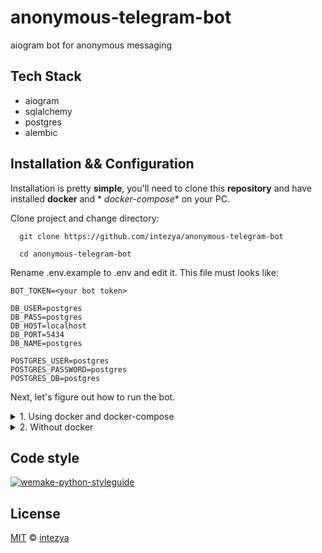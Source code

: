 # anonymous-telegram-bot

aiogram bot for anonymous messaging

## Tech Stack

- aiogram
- sqlalchemy
- postgres
- alembic

## Installation && Configuration

Installation is pretty **simple**, you'll need to clone this **repository** and have installed **docker** and *
*docker-compose** on your PC.

Clone project and change directory:

```shell
  git clone https://github.com/intezya/anonymous-telegram-bot

  cd anonymous-telegram-bot
```

Rename .env.example to .env and edit it. This file must looks like:

```env
BOT_TOKEN=<your bot token>

DB_USER=postgres
DB_PASS=postgres
DB_HOST=localhost
DB_PORT=5434
DB_NAME=postgres

POSTGRES_USER=postgres
POSTGRES_PASSWORD=postgres
POSTGRES_DB=postgres
```

Next, let's figure out how to run the bot.

<details>
<summary>1. Using docker and docker-compose</summary>

> The recommended way to use docker-compose.yaml is to build and run the services using Docker Compose. This approach
> simplifies the setup and ensures that all dependencies and configurations are correctly handled.
>
> ```sh
> docker-compose up --build
> ```
>
> This command will build the Docker images if they are not already built and start the services defined in the
> docker-compose.yaml file.
>
> Note that if you using this method, **you should name DB_HOST in .env the same as your postgres container named** (set
> DB_HOST=db if you dont change container name)
>
</details>

<details>
<summary>2. Without docker</summary>

> To run the bot without Docker, you need to set up the environment manually.
>
> ```sh
> poetry env use python3.12
> poetry update
> poetry run python src/bot.py
> ```
>
</details>

## Code style

[![wemake-python-styleguide](https://img.shields.io/badge/style-wemake-000000.svg)](https://github.com/wemake-services/wemake-python-styleguide)

## License

[MIT](https://choosealicense.com/licenses/mit/) © [intezya](https://github.com/intezya)
